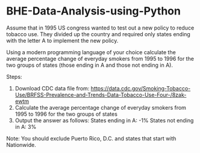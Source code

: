 # BHE-Data-Analysis-using-Python

Assume that in 1995 US congress wanted to test out a new policy to reduce tobacco use.  They divided up the country and required only states ending with the letter A to implement the new policy.  
 
Using a modern programming language of your choice calculate the average percentage change of everyday smokers from 1995 to 1996 for the two groups of states (those ending in A and those not ending in A).
 
Steps:
1. Download CDC data file from: https://data.cdc.gov/Smoking-Tobacco-Use/BRFSS-Prevalence-and-Trends-Data-Tobacco-Use-Four-/8zak-ewtm
2. Calculate the average percentage change of everyday smokers from 1995 to 1996 for the two groups of states
3. Output the answer as follows:
  States ending in A: -1%
  States not ending in A: 3%
 
Note: You should exclude Puerto Rico, D.C. and states that start with Nationwide.
